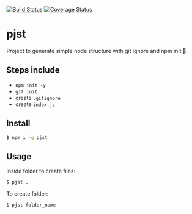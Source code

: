 [![Build Status](https://travis-ci.org/fucazu/pjst.svg?branch=master)](https://travis-ci.org/fucazu/pjst) [![Coverage Status](https://coveralls.io/repos/github/fucazu/pjst/badge.svg?branch=master)](https://coveralls.io/github/fucazu/pjst?branch=master)
# pjst
Project to generate simple node structure with git ignore and npm init :rocket:

## Steps include
- `npm init -y`
- `git init`
- create `.gitignore`
- create `index.js`

## Install
```bash
$ npm i -g pjst
```

## Usage
Inside folder to create files:
```bash
$ pjst .
```
To create folder:
```bash
$ pjst folder_name
```

